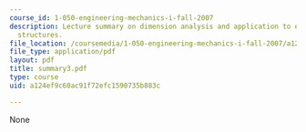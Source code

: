 ```yaml
---
course_id: 1-050-engineering-mechanics-i-fall-2007
description: Lecture summary on dimension analysis and application to engineering
  structures.
file_location: /coursemedia/1-050-engineering-mechanics-i-fall-2007/a124ef9c60ac91f72efc1590735b883c_summary3.pdf
file_type: application/pdf
layout: pdf
title: summary3.pdf
type: course
uid: a124ef9c60ac91f72efc1590735b883c

---
```

None